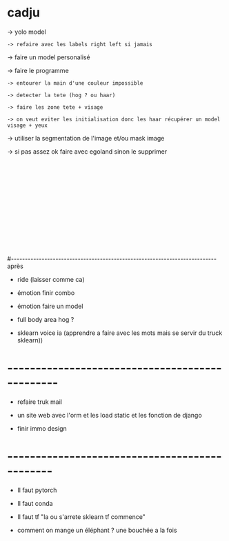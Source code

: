 # cadju


-> yolo model

    -> refaire avec les labels right left si jamais

-> faire un model personalisé

-> faire le programme

    -> entourer la main d'une couleur impossible

    -> detecter la tete (hog ? ou haar)
  
    -> faire les zone tete + visage
  
    -> on veut eviter les initialisation donc les haar récupérer un model visage + yeux

-> utiliser la segmentation de l'image et/ou mask image 

-> si pas assez ok faire avec egoland sinon le supprimer




<br><br><br><br><br><br><br><br><br><br><br><br>




#-------------------------------------------------------------------------- après

- ride (laisser comme ca)

- émotion finir combo

- émotion faire un model

- full body area hog ?

- sklearn voice ia (apprendre a faire avec les mots mais se servir du truck sklearn))


# -----------------------------------------------

- refaire truk mail

- un site web avec l'orm et les load static et les fonction de django

- finir immo design

# ----------------------------------------------

- Il faut pytorch

- Il faut conda

- Il faut tf "la ou s'arrete sklearn tf commence"

- comment on mange un éléphant ? une bouchée a la fois








